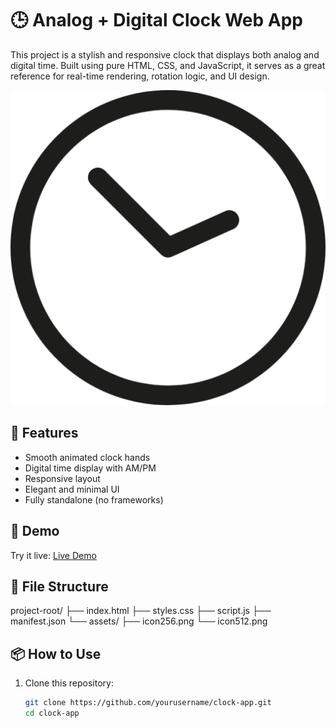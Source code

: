 # 🕒 Analog + Digital Clock Web App

This project is a stylish and responsive clock that displays both analog and digital time. Built using pure HTML, CSS, and JavaScript, it serves as a great reference for real-time rendering, rotation logic, and UI design.

![Clock Screenshot](assets/icon512.png)

## 🔧 Features

- Smooth animated clock hands
- Digital time display with AM/PM
- Responsive layout
- Elegant and minimal UI
- Fully standalone (no frameworks)

## 🚀 Demo

Try it live: [Live Demo](https://your-demo-link.com)

## 📁 File Structure

project-root/
├── index.html
├── styles.css
├── script.js
├── manifest.json
└── assets/
├── icon256.png
└── icon512.png

## 📦 How to Use

1. Clone this repository:
   ```bash
   git clone https://github.com/yourusername/clock-app.git
   cd clock-app
   ```
